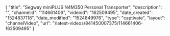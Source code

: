 {
    "title": "Segway miniPLUS N4M350 Personal Transporter",
    "description": "",
    "channelid": "114661406",
    "videoid": "162509495",
    "date_created": "1524837118",
    "date_modified": "1524849976",
    "type": "captivate",
    "layout": "channelVideo",
    "url": "\/latest-videos\/841450007375\/114661406-162509495"
}